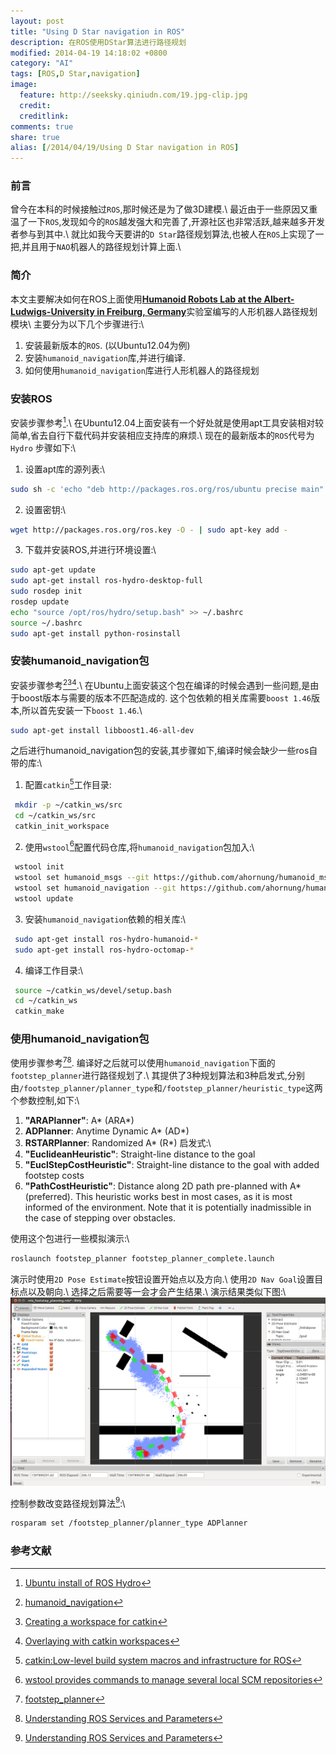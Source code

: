 ```yaml
---
layout: post
title: "Using D Star navigation in ROS"
description: 在ROS使用DStar算法进行路径规划
modified: 2014-04-19 14:18:02 +0800
category: "AI"
tags: [ROS,D Star,navigation]
image:
  feature: http://seeksky.qiniudn.com/19.jpg-clip.jpg
  credit:
  creditlink:
comments: true
share: true
alias: [/2014/04/19/Using D Star navigation in ROS]
---
```


### 前言
曾今在本科的时候接触过`ROS`,那时候还是为了做3D建模.\\
最近由于一些原因又重温了一下`ROS`,发现如今的`ROS`越发强大和完善了,开源社区也非常活跃,越来越多开发者参与到其中.\\
就比如我今天要讲的`D Star`路径规划算法,也被人在`ROS`上实现了一把,并且用于`NAO`机器人的路径规划计算上面.\\

<!--more-->

### 简介
本文主要解决如何在ROS上面使用[**Humanoid Robots Lab at the Albert-Ludwigs-University in Freiburg, Germany**](http://hrl.informatik.uni-freiburg.de/)实验室编写的人形机器人路径规划模块\\
主要分为以下几个步骤进行:\\
 1. 安装最新版本的`ROS`. (以Ubuntu12.04为例)
 2. 安装`humanoid_navigation`库,并进行编译.
 3. 如何使用`humanoid_navigation`库进行人形机器人的路径规划

### 安装ROS
安装步骤参考[^1].\\
在Ubuntu12.04上面安装有一个好处就是使用apt工具安装相对较简单,省去自行下载代码并安装相应支持库的麻烦.\\
现在的最新版本的`ROS`代号为`Hydro`
步骤如下:\\

 1. 设置apt库的源列表:\\
 ~~~ sh
 sudo sh -c 'echo "deb http://packages.ros.org/ros/ubuntu precise main" > /etc/apt/sources.list.d/ros-latest.list'
 ~~~
 2. 设置密钥:\\
 ~~~ sh
 wget http://packages.ros.org/ros.key -O - | sudo apt-key add -
 ~~~
 3. 下载并安装ROS,并进行环境设置:\\
 ~~~ sh
 sudo apt-get update
 sudo apt-get install ros-hydro-desktop-full
 sudo rosdep init
 rosdep update
 echo "source /opt/ros/hydro/setup.bash" >> ~/.bashrc
 source ~/.bashrc
 sudo apt-get install python-rosinstall
 ~~~

### 安装humanoid_navigation包
安装步骤参考[^2][^3][^4].\\
在Ubuntu上面安装这个包在编译的时候会遇到一些问题,是由于boost版本与需要的版本不匹配造成的.
这个包依赖的相关库需要`boost 1.46`版本,所以首先安装一下`boost 1.46`.\\
~~~ sh
sudo apt-get install libboost1.46-all-dev
~~~
之后进行humanoid_navigation包的安装,其步骤如下,编译时候会缺少一些ros自带的库:\\

 1. 配置`catkin`[^5]工作目录:
~~~ sh
 mkdir -p ~/catkin_ws/src
 cd ~/catkin_ws/src
 catkin_init_workspace
~~~
 2. 使用`wstool`[^6]配置代码仓库,将`humanoid_navigation`包加入:\\
~~~ sh
 wstool init
 wstool set humanoid_msgs --git https://github.com/ahornung/humanoid_msgs
 wstool set humanoid_navigation --git https://github.com/ahornung/humanoid_navigation -v hydro-devel
 wstool update
~~~
 3. 安装`humanoid_navigation`依赖的相关库:\\
~~~ sh
 sudo apt-get install ros-hydro-humanoid-*
 sudo apt-get install ros-hydro-octomap-*
~~~
 4. 编译工作目录:\\
~~~ sh
 source ~/catkin_ws/devel/setup.bash
 cd ~/catkin_ws
 catkin_make
~~~

### 使用humanoid_navigation包
使用步骤参考[^7][^8].
编译好之后就可以使用`humanoid_navigation`下面的`footstep_planner`进行路径规划了.\\
其提供了3种规划算法和3种启发式,分别由`/footstep_planner/planner_type`和`/footstep_planner/heuristic_type`这两个参数控制,如下:\\
 1. **"ARAPlanner"**: A* (ARA*)
 2. **ADPlanner**: Anytime Dynamic A* (AD*)
 3. **RSTARPlanner**: Randomized A* (R*)
启发式:\\
 1. **"EuclideanHeuristic"**: Straight-line distance to the goal
 2. **"EuclStepCostHeuristic"**: Straight-line distance to the goal with added footstep costs
 3. **"PathCostHeuristic"**: Distance along 2D path pre-planned with A* (preferred). This heuristic works best in most cases, as it is most informed of the environment. Note that it is potentially inadmissible in the case of stepping over obstacles.

使用这个包进行一些模拟演示:\\
~~~ sh
roslaunch footstep_planner footstep_planner_complete.launch
~~~

演示时使用`2D Pose Estimate`按钮设置开始点以及方向.\\
使用`2D Nav Goal`设置目标点以及朝向.\\
选择之后需要等一会才会产生结果.\\
演示结果类似下图:\\
![](/images/footstep_planner.png)


控制参数改变路径规划算法[^8]:\\
~~~ sh
rosparam set /footstep_planner/planner_type ADPlanner
~~~


### 参考文献
[^1]: [Ubuntu install of ROS Hydro](http://wiki.ros.org/hydro/Installation/Ubuntu)
[^2]: [humanoid_navigation](http://wiki.ros.org/humanoid_navigation?distro=hydro)
[^3]: [Creating a workspace for catkin](http://wiki.ros.org/catkin/Tutorials/create_a_workspace)
[^4]: [Overlaying with catkin workspaces](http://wiki.ros.org/catkin/Tutorials/workspace_overlaying)
[^5]: [catkin:Low-level build system macros and infrastructure for ROS](http://wiki.ros.org/catkin)
[^6]: [wstool provides commands to manage several local SCM repositories](http://wiki.ros.org/wstool)
[^7]: [footstep_planner](http://wiki.ros.org/footstep_planner?distro=hydro)
[^8]: [Understanding ROS Services and Parameters](http://wiki.ros.org/ROS/Tutorials/UnderstandingServicesParams)
